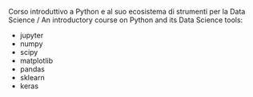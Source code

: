 Corso introduttivo a Python e al suo ecosistema di strumenti per la Data Science / An introductory course on Python and its Data Science tools:

- jupyter
- numpy
- scipy
- matplotlib
- pandas
- sklearn
- keras
